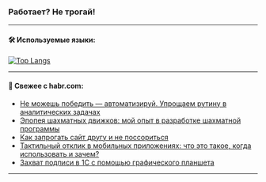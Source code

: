 ### Работает? Не трогай!

---
<!--
#### 🛠️ Technical stack:

![Java](https://img.shields.io/badge/Java-informational?logo=Oracle&style=flat&logoColor=white&color=FF4500)
![Kotlin](https://img.shields.io/badge/Kotlin-informational?logo=Kotlin&style=flat&logoColor=white&color=774D97)
![TS](https://img.shields.io/badge/TypeScript-informational?logo=typeScript&style=flat&logoColor=black&color=017acc)
![Python](https://img.shields.io/badge/Python-informational?logo=Python&style=flat&logoColor=black&color=ffdd54) <br>
![Spring](https://img.shields.io/badge/Spring-informational?logo=Spring&style=flat&logoColor=white&color=6DB33F) 
![SpringBoot](https://img.shields.io/badge/SpringBoot-informational?logo=SpringBoot&style=flat&logoColor=white&color=6DB33F)
![Nest](https://img.shields.io/badge/NestJS-informational?logo=NestJS&style=flat&logoColor=white&color=E0234E) 
![NodeJS](https://img.shields.io/badge/NodeJS-informational?logo=node.js&style=flat&logoColor=white&color=70A760)<br>
![PostgreSQL](https://img.shields.io/badge/PostgreSQL-informational?logo=PostgreSQL&style=flat&logoColor=white&color=DAA520)
![MongoDB](https://img.shields.io/badge/MongoDB-informational?logo=MongoDB&style=flat&logoColor=white&color=870000)
![Apache](https://img.shields.io/badge/Apache-informational?logo=apache&style=flat&logoColor=white&color=f74e28)

___ 
-->

#### 🛠️ Используемые языки:

[![Top Langs](https://github-readme-stats-82jvfl3w3-advtsettinggmailcoms-projects.vercel.app/api/top-langs/?username=zloylis&langs_count=10&hide_title=true&title_color=e6edf3&size_weight=0.5&count_weight=0.5&layout=compact&hide_progress=true&hide_border=true&theme=dracula)](https://github.com/zloylis)

<!---


####  :octocat:&nbsp;&nbsp; Статистика:

![GitHub stats](https://github-readme-stats-u2qms2cxw-advtsettinggmailcoms-projects.vercel.app/api?username=zloylis&show_icons=true&hide_border=true&theme=dracula&title_color=e6edf3&include_all_commits=true&count_private=true&hide_rank=false&hide_title=true&rank_icon=github)
-->
---

#### 💬 Свежее с habr.com:

<!-- BLOG-POST-LIST:START -->
- [Не можешь победить — автоматизируй. Упрощаем рутину в аналитических задачах](https://habr.com/ru/companies/sravni/articles/854654/?utm_source=habrahabr&utm_medium=rss&utm_campaign=854654)
- [Эпопея шахматных движков: мой опыт в разработке шахматной программы](https://habr.com/ru/articles/854898/?utm_source=habrahabr&utm_medium=rss&utm_campaign=854898)
- [Как запрогать сайт другу и не поссориться](https://habr.com/ru/articles/854738/?utm_source=habrahabr&utm_medium=rss&utm_campaign=854738)
- [Тактильный отклик в мобильных приложениях: что это такое, когда использовать и зачем?](https://habr.com/ru/companies/domclick/articles/850492/?utm_source=habrahabr&utm_medium=rss&utm_campaign=850492)
- [Захват подписи в 1С с помощью графического планшета](https://habr.com/ru/companies/lad_/articles/854714/?utm_source=habrahabr&utm_medium=rss&utm_campaign=854714)
<!-- BLOG-POST-LIST:END -->

---
